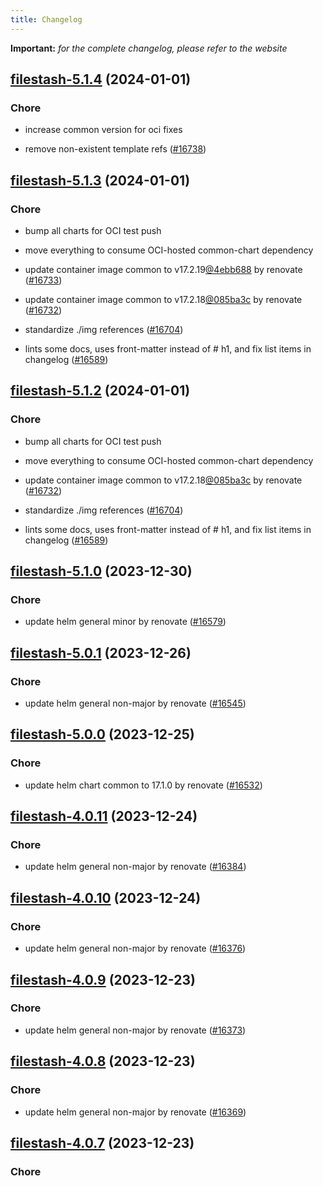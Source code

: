 ```yaml
---
title: Changelog
---
```


**Important:**
*for the complete changelog, please refer to the website*



## [filestash-5.1.4](https://github.com/truecharts/charts/compare/filestash-5.1.3...filestash-5.1.4) (2024-01-01)

### Chore



- increase common version for oci fixes

- remove non-existent template refs ([#16738](https://github.com/truecharts/charts/issues/16738))


## [filestash-5.1.3](https://github.com/truecharts/charts/compare/filestash-5.1.0...filestash-5.1.3) (2024-01-01)

### Chore



- bump all charts for OCI test push

- move everything to consume OCI-hosted common-chart dependency

- update container image common to v17.2.19[@4ebb688](https://github.com/4ebb688) by renovate ([#16733](https://github.com/truecharts/charts/issues/16733))

- update container image common to v17.2.18[@085ba3c](https://github.com/085ba3c) by renovate ([#16732](https://github.com/truecharts/charts/issues/16732))

- standardize ./img references ([#16704](https://github.com/truecharts/charts/issues/16704))

- lints some docs, uses front-matter instead of # h1, and fix list items in changelog ([#16589](https://github.com/truecharts/charts/issues/16589))


## [filestash-5.1.2](https://github.com/truecharts/charts/compare/filestash-5.1.0...filestash-5.1.2) (2024-01-01)

### Chore



- bump all charts for OCI test push

- move everything to consume OCI-hosted common-chart dependency

- update container image common to v17.2.18[@085ba3c](https://github.com/085ba3c) by renovate ([#16732](https://github.com/truecharts/charts/issues/16732))

- standardize ./img references ([#16704](https://github.com/truecharts/charts/issues/16704))

- lints some docs, uses front-matter instead of # h1, and fix list items in changelog ([#16589](https://github.com/truecharts/charts/issues/16589))
## [filestash-5.1.0](https://github.com/truecharts/charts/compare/filestash-5.0.1...filestash-5.1.0) (2023-12-30)

### Chore

- update helm general minor by renovate ([#16579](https://github.com/truecharts/charts/issues/16579))

## [filestash-5.0.1](https://github.com/truecharts/charts/compare/filestash-5.0.0...filestash-5.0.1) (2023-12-26)

### Chore

- update helm general non-major by renovate ([#16545](https://github.com/truecharts/charts/issues/16545))

## [filestash-5.0.0](https://github.com/truecharts/charts/compare/filestash-4.0.11...filestash-5.0.0) (2023-12-25)

### Chore

- update helm chart common to 17.1.0 by renovate ([#16532](https://github.com/truecharts/charts/issues/16532))

## [filestash-4.0.11](https://github.com/truecharts/charts/compare/filestash-4.0.10...filestash-4.0.11) (2023-12-24)

### Chore

- update helm general non-major by renovate ([#16384](https://github.com/truecharts/charts/issues/16384))

## [filestash-4.0.10](https://github.com/truecharts/charts/compare/filestash-4.0.9...filestash-4.0.10) (2023-12-24)

### Chore

- update helm general non-major by renovate ([#16376](https://github.com/truecharts/charts/issues/16376))

## [filestash-4.0.9](https://github.com/truecharts/charts/compare/filestash-4.0.8...filestash-4.0.9) (2023-12-23)

### Chore

- update helm general non-major by renovate ([#16373](https://github.com/truecharts/charts/issues/16373))

## [filestash-4.0.8](https://github.com/truecharts/charts/compare/filestash-4.0.7...filestash-4.0.8) (2023-12-23)

### Chore

- update helm general non-major by renovate ([#16369](https://github.com/truecharts/charts/issues/16369))

## [filestash-4.0.7](https://github.com/truecharts/charts/compare/filestash-4.0.6...filestash-4.0.7) (2023-12-23)

### Chore
